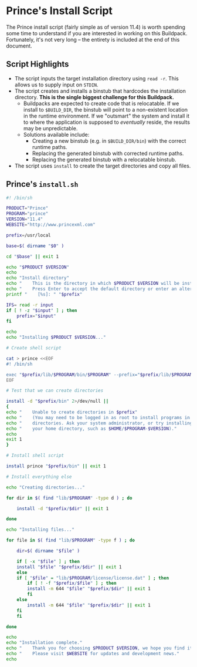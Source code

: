 # Prince's Install Script

The Prince install script (fairly simple as of version 11.4) is worth spending
some time to understand if you are interested in working on this Buildpack.
Fortunately, it's not very long – the entirety is included at the end of this
document.

## Script Highlights

* The script inputs the target installation directory using `read -r`.  This
  allows us to supply input on `STDIN`.
* The script creates and installs a binstub that hardcodes the installation
  directory.  **This is the single biggest challenge for this Buildpack.**
  * Buildpacks are expected to create code that is relocatable.  If we install
    to `$BUILD_DIR`, the binstub will point to a non-existent location in the
    runtime environment.  If we "outsmart" the system and install it to where
    the application is supposed to _eventually_ reside, the results may be
    unpredictable.
  * Solutions available include:
    * Creating a new binstub (e.g. in `$BUILD_DIR/bin`) with the correct runtime
      paths.
    * Replacing the generated binstub with corrected runtime paths.
    * Replacing the generated binstub with a relocatable binstub.
* The script uses `install` to create the target directories and copy all files.

## Prince's `install.sh`

``` sh
#! /bin/sh

PRODUCT="Prince"
PROGRAM="prince"
VERSION="11.4"
WEBSITE="http://www.princexml.com"

prefix=/usr/local

base=$( dirname "$0" )

cd "$base" || exit 1

echo "$PRODUCT $VERSION"
echo
echo "Install directory"
echo "    This is the directory in which $PRODUCT $VERSION will be installed."
echo "    Press Enter to accept the default directory or enter an alternative."
printf "    [%s]: " "$prefix"

IFS= read -r input
if [ ! -z "$input" ] ; then
    prefix="$input"
fi

echo
echo "Installing $PRODUCT $VERSION..."

# Create shell script

cat > prince <<EOF
#! /bin/sh

exec "$prefix/lib/$PROGRAM/bin/$PROGRAM" --prefix="$prefix/lib/$PROGRAM" "\$@"
EOF

# Test that we can create directories

install -d "$prefix/bin" 2>/dev/null ||
{
echo "    Unable to create directories in $prefix"
echo "    (You may need to be logged in as root to install programs in system"
echo "    directories. Ask your system administrator, or try installing inside"
echo "    your home directory, such as $HOME/$PROGRAM-$VERSION)."
echo
exit 1
}

# Install shell script

install prince "$prefix/bin" || exit 1

# Install everything else

echo "Creating directories..."

for dir in $( find "lib/$PROGRAM" -type d ) ; do

    install -d "$prefix/$dir" || exit 1

done

echo "Installing files..."

for file in $( find "lib/$PROGRAM" -type f ) ; do

    dir=$( dirname "$file" )

    if [ -x "$file" ] ; then
	install "$file" "$prefix/$dir" || exit 1
    else
	if [ "$file" = "lib/$PROGRAM/license/license.dat" ] ; then
	    if [ ! -f "$prefix/$file" ] ; then
		install -m 644 "$file" "$prefix/$dir" || exit 1
	    fi
	else
	    install -m 644 "$file" "$prefix/$dir" || exit 1
	fi
    fi

done

echo
echo "Installation complete."
echo "    Thank you for choosing $PRODUCT $VERSION, we hope you find it useful."
echo "    Please visit $WEBSITE for updates and development news."
echo
```
